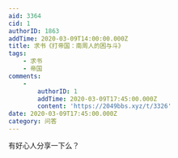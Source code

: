 ```yaml
---
aid: 3364
cid: 1
authorID: 1863
addTime: 2020-03-09T14:00:00.000Z
title: 求书《打帝国：南周人的困与斗》
tags:
    - 求书
    - 帝国
comments:
    -
        authorID: 1
        addTime: 2020-03-09T17:45:00.000Z
        content: 'https://2049bbs.xyz/t/3326'
date: 2020-03-09T17:45:00.000Z
category: 问答
---
```


有好心人分享一下么？
